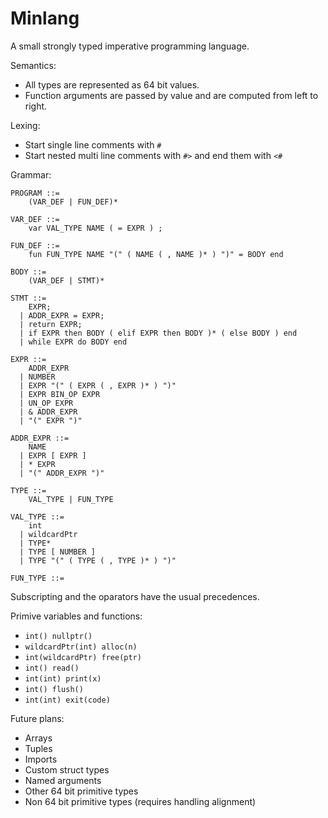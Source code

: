 # Minlang
A small strongly typed imperative programming language.

Semantics:
- All types are represented as 64 bit values.
- Function arguments are passed by value and are computed from left to right.

Lexing:
- Start single line comments with `#`
- Start nested multi line comments with `#>` and end them with `<#` 

Grammar:

```
PROGRAM ::=
    (VAR_DEF | FUN_DEF)*

VAR_DEF ::=
    var VAL_TYPE NAME ( = EXPR ) ;

FUN_DEF ::=
    fun FUN_TYPE NAME "(" ( NAME ( , NAME )* ) ")" = BODY end

BODY ::=
    (VAR_DEF | STMT)*

STMT ::=
    EXPR;
  | ADDR_EXPR = EXPR;
  | return EXPR;
  | if EXPR then BODY ( elif EXPR then BODY )* ( else BODY ) end
  | while EXPR do BODY end

EXPR ::=
    ADDR_EXPR
  | NUMBER
  | EXPR "(" ( EXPR ( , EXPR )* ) ")"
  | EXPR BIN_OP EXPR
  | UN_OP EXPR
  | & ADDR_EXPR
  | "(" EXPR ")"

ADDR_EXPR ::=
    NAME
  | EXPR [ EXPR ]
  | * EXPR
  | "(" ADDR_EXPR ")"

TYPE ::=
    VAL_TYPE | FUN_TYPE

VAL_TYPE ::=
    int
  | wildcardPtr
  | TYPE*
  | TYPE [ NUMBER ]
  | TYPE "(" ( TYPE ( , TYPE )* ) ")"

FUN_TYPE ::=
```

Subscripting and the oparators have the usual precedences.

Primive variables and functions:
- `int() nullptr()`
- `wildcardPtr(int) alloc(n)`
- `int(wildcardPtr) free(ptr)`
- `int() read()`
- `int(int) print(x)`
- `int() flush()`
- `int(int) exit(code)`

Future plans:
- Arrays
- Tuples
- Imports
- Custom struct types
- Named arguments
- Other 64 bit primitive types
- Non 64 bit primitive types (requires handling alignment)
